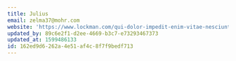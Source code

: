 ```yaml
---
title: Julius
email: zelma37@mohr.com
website: 'https://www.lockman.com/qui-dolor-impedit-enim-vitae-nesciunt-accusantium-earum'
updated_by: 89c6e2f1-d2ee-4669-b3c7-e73293467373
updated_at: 1599486133
id: 162ed9d6-262a-4e51-af4c-8f7f9bedf713
---
```

